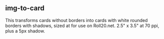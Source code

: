 img-to-card
----------
This transforms cards without borders into cards with white rounded borders with shadows, sized at for use on Roll20.net. 2.5" x 3.5" at 70 ppi, plus a 5px shadow.

